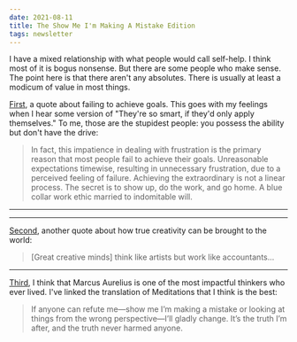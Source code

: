 ```yaml
---
date: 2021-08-11
title: The Show Me I'm Making A Mistake Edition
tags: newsletter
---
```



I have a mixed relationship with what people would call self-help. I think most of it is bogus nonsense. But there are some people who make sense. The point here is that there aren't any absolutes. There is usually at least a modicum of value in most things.

[First](https://bookshop.org/books/tools-of-titans-the-tactics-routines-and-habits-of-billionaires-icons-and-world-class-performers/9781328683786), a quote about failing to achieve goals. This goes with my feelings when I hear some version of "They're so smart, if they'd only apply themselves." To me, those are the stupidest people: you possess the ability but don't have the drive:

>In fact, this impatience in dealing with frustration is the primary reason that most people fail to achieve their goals. Unreasonable expectations timewise, resulting in unnecessary frustration, due to a perceived feeling of failure. Achieving the extraordinary is not a linear process. The secret is to show up, do the work, and go home. A blue collar work ethic married to indomitable will.

---

---

[Second](https://bookshop.org/books/deep-work-rules-for-focused-success-in-a-distracted-world/9781455586691), another quote about how true creativity can be brought to the world: 

> [Great creative minds] think like artists but work like accountants...

---

[Third](https://bookshop.org/books/meditations-a-new-translation-7be5ded9-87a9-4056-af72-d6c917125a29/9780812968255), I think that Marcus Aurelius is one of the most impactful thinkers who ever lived. I've linked the translation of Meditations that I think is the best:

> If anyone can refute me—show me I’m making a mistake or looking at things from the wrong perspective—I’ll gladly change. It’s the truth I’m after, and the truth never harmed anyone.